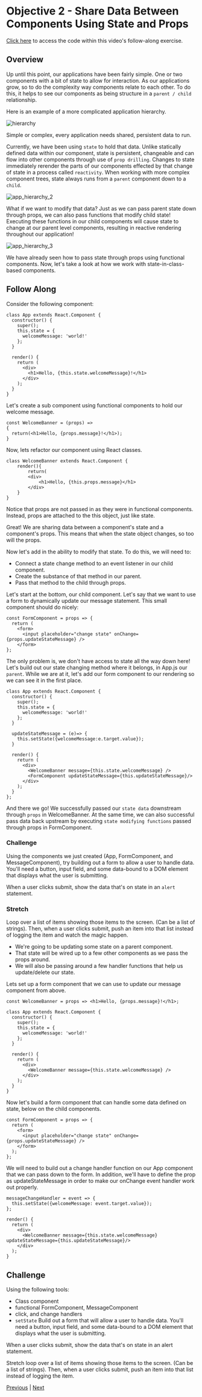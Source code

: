 # Objective 2 - Share Data Between Components Using State and Props

[Click here](https://codesandbox.io/s/yk37ykmyrz) to access the code within this video's follow-along exercise.

## Overview

Up until this point, our applications have been fairly simple. One or two components with a bit of state to allow for interaction. As our applications grow, so to do the complexity way components relate to each other. To do this, it helps to see our components as being structure in a ```parent / child``` relationship.

Here is an example of a more complicated application hierarchy.

![hierarchy](./app_hierarchy.png)

Simple or complex, every application needs shared, persistent data to run.

Currently, we have been using ```state``` to hold that data. Unlike statically defined data within our component, state is persistent, changeable and can flow into other components through use of ```prop drilling```. Changes to state immediately rerender the parts of our components effected by that change of state in a process called ```reactivity```. When working with more complex component trees, state always runs from a ```parent``` component down to a ```child```.

![app_hierarchy_2](./app_hierarchy_2.png)

What if we want to modify that data? Just as we can pass parent state down through props, we can also pass functions that modify child state! Executing these functions in our child components will cause state to change at our parent level components, resulting in reactive rendering throughout our application!

![app_hierarchy_3](app_hierarchy_3.png)

We have already seen how to pass state through props using functional components. Now, let's take a look at how we work with state-in-class-based components.

## Follow Along

Consider the following component:
```
class App extends React.Component {
  constructor() {
    super();
    this.state = {
      welcomeMessage: 'world!'
    };
  }

  render() {
    return (
      <div>
        <h1>Hello, {this.state.welcomeMessage}!</h1>
      </div>
    );
  }
}
```
Let's create a sub component using functional components to hold our welcome message.
```
const WelcomeBanner = (props) =>
{
  return(<h1>Hello, {props.message}!</h1>);
}
```
Now, lets refactor our component using React classes.
```
class WelcomeBanner extends React.Component {
    render(){
        return(
        <div>
            <h1>Hello, {this.props.message}</h1>
        </div>
    }
}
```

Notice that props are not passed in as they were in functional components. Instead, props are attached to the this object, just like state.

Great! We are sharing data between a component's state and a component's props. This means that when the state object changes, so too will the props.

Now let's add in the ability to modify that state. To do this, we will need to:

-   Connect a state change method to an event listener in our child component.
-   Create the substance of that method in our parent.
-   Pass that method to the child through props.

Let's start at the bottom, our child component. Let's say that we want to use a form to dynamically update our message statement. This small component should do nicely:
```
const FormComponent = props => {
  return (
    <form>
      <input placeholder="change state" onChange={props.updateStateMessage} />
    </form>
};
```
The only problem is, we don't have access to state all the way down here! Let's build out our state changing method where it belongs, in App.js our ```parent```. While we are at it, let's add our form component to our rendering so we can see it in the first place.

```
class App extends React.Component {
  constructor() {
    super();
    this.state = {
      welcomeMessage: 'world!'
    };
  }

  updateStateMessage = (e)=> {
    this.setState({welcomeMessage:e.target.value});
  }

  render() {
    return (
      <div>
        <WelcomeBanner message={this.state.welcomeMessage} />
        <FormComponent updateStateMessage={this.updateStateMessage}/>
      </div>
    );
  }
};
```
And there we go! We successfully passed our ```state data``` downstream through ```props``` in WelcomeBanner. At the same time, we can also successful pass data back upstream by executing ```state modifying functions``` passed through props in FormComponent.

### Challenge

Using the components we just created (App, FormComponent, and MessageComponent), try building out a form to allow a user to handle data. You'll need a button, input field, and some data-bound to a DOM element that displays what the user is submitting.

When a user clicks submit, show the data that's on state in an ```alert``` statement.

### Stretch 

Loop over a list of items showing those items to the screen. (Can be a list of strings). Then, when a user clicks submit, push an item into that list instead of logging the item and watch the magic happen.

-   We're going to be updating some state on a parent component.
-   That state will be wired up to a few other components as we pass the props around.
-   We will also be passing around a few handler functions that help us update/delete our state.

Lets set up a form component that we can use to update our message component from above.

```
const WelcomeBanner = props => <h1>Hello, {props.message}!</h1>;

class App extends React.Component {
  constructor() {
    super();
    this.state = {
      welcomeMessage: 'world!'
    };
  }

  render() {
    return (
      <div>
        <WelcomeBanner message={this.state.welcomeMessage} />
      </div>
    );
  }
}
```
Now let's build a form component that can handle some data defined on state, below on the child components.

```
const FormComponent = props => {
  return (
    <form>
      <input placeholder="change state" onChange={props.updateStateMessage} />
    </form>
  );
};
```
We will need to build out a change handler function on our App component that we can pass down to the form. In addition, we'll have to define the prop as updateStateMessage in order to make our onChange event handler work out properly.
```
messageChangeHandler = event => {
  this.setState({welcomeMessage: event.target.value});
};

render() {
  return (
    <div>
      <WelcomeBanner message={this.state.welcomeMessage} updateStateMessage={this.updateStateMessage}/>
    </div>
  );
}
```
## Challenge

Using the following tools:

-   Class component
-   functional FormComponent, MessageComponent
-   click, and change handlers
-   ```setState```
Build out a form that will allow a user to handle data. You'll need a button, input field, and some data-bound to a DOM element that displays what the user is submitting.

When a user clicks submit, show the data that's on state in an alert statement.

Stretch loop over a list of items showing those items to the screen. (Can be a list of strings). Then, when a user clicks submit, push an item into that list instead of logging the item.

[Previous](./Object_1.md) | [Next](./Object_3.md)